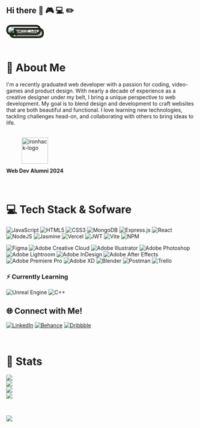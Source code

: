 ## Hi there 👋 🎮 💻 ✏️

<!-- Artwork from my first Video Game -->

<a href="https://kyd-42.github.io/Solid-Snek-The-Game/"><img style="border:5px solid #202619;border-radius:12px; filter: drop-shadow(8px 8px #202619);" src="https://media3.giphy.com/media/v1.Y2lkPTc5MGI3NjExcmI3dHNiMGF6Nms2NHJ2bGRsYjI4MHN5ZXBlNzlzYWZ2Yzc5ZXZ2byZlcD12MV9pbnRlcm5hbF9naWZfYnlfaWQmY3Q9Zw/zNNFdAUFG410IOkaKI/giphy.gif" alt="Game On!"></a>

<br>

# 🤖 About Me

I'm a recently graduated web developer with a passion for coding, video-games and product design. With nearly a decade of experience as a creative designer under my belt, I bring a unique perspective to web development. My goal is to blend design and development to craft websites that are both beautiful and functional. I love learning new technologies, tackling challenges head-on, and collaborating with others to bring ideas to life.

<br>

<section style="display: flex; gap:42px;">
<div style="display: flex; flex-direction: column; align-items: center; justify-content:">
    <img src="https://seeklogo.com/images/I/ironhack-logo-F751CF4738-seeklogo.com.png" alt="ironhack-logo" height="70"/>
    <h4 style="margin-top: 10px;">Web Dev Alumni 2024</h4>
</div>
</section>

<br>

# 💻 Tech Stack & Sofware

![JavaScript](https://img.shields.io/badge/javascript-%23323330.svg?style=for-the-badge&logo=javascript&logoColor=%23F7DF1E)
![HTML5](https://img.shields.io/badge/html5-%23E34F26.svg?style=for-the-badge&logo=html5&logoColor=white)
![CSS3](https://img.shields.io/badge/css3-%231572B6.svg?style=for-the-badge&logo=css3&logoColor=white)
![MongoDB](https://img.shields.io/badge/MongoDB-%234ea94b.svg?style=for-the-badge&logo=mongodb&logoColor=white)
![Express.js](https://img.shields.io/badge/express.js-%23404d59.svg?style=for-the-badge&logo=express&logoColor=%2361DAFB)
![React](https://img.shields.io/badge/react-%2320232a.svg?style=for-the-badge&logo=react&logoColor=%2361DAFB)
![NodeJS](https://img.shields.io/badge/node.js-6DA55F?style=for-the-badge&logo=node.js&logoColor=white)
![Jasmine](https://img.shields.io/badge/jasmine-%238A4182.svg?style=for-the-badge&logo=jasmine&logoColor=white)
![Vercel](https://img.shields.io/badge/vercel-%23000000.svg?style=for-the-badge&logo=vercel&logoColor=white)
![JWT](https://img.shields.io/badge/JWT-black?style=for-the-badge&logo=JSON%20web%20tokens)
![Vite](https://img.shields.io/badge/vite-%23646CFF.svg?style=for-the-badge&logo=vite&logoColor=white)
![NPM](https://img.shields.io/badge/NPM-%23CB3837.svg?style=for-the-badge&logo=npm&logoColor=white)

![Figma](https://img.shields.io/badge/figma-%23F24E1E.svg?style=for-the-badge&logo=figma&logoColor=white)
![Adobe Creative Cloud](https://img.shields.io/badge/Adobe%20Creative%20Cloud-DA1F26.svg?style=for-the-badge&logo=Adobe%20Creative%20Cloud&logoColor=white)
![Adobe Illustrator](https://img.shields.io/badge/adobe%20illustrator-%23FF9A00.svg?style=for-the-badge&logo=adobe%20illustrator&logoColor=white)
![Adobe Photoshop](https://img.shields.io/badge/adobe%20photoshop-%2331A8FF.svg?style=for-the-badge&logo=adobe%20photoshop&logoColor=white)
![Adobe Lightroom](https://img.shields.io/badge/Adobe%20Lightroom-31A8FF.svg?style=for-the-badge&logo=Adobe%20Lightroom&logoColor=white)
![Adobe InDesign](https://img.shields.io/badge/Adobe%20InDesign-49021F?style=for-the-badge&logo=adobeindesign&logoColor=FF3366)
![Adobe After Effects](https://img.shields.io/badge/Adobe%20After%20Effects-9999FF.svg?style=for-the-badge&logo=Adobe%20After%20Effects&logoColor=white)
![Adobe Premiere Pro](https://img.shields.io/badge/Adobe%20Premiere%20Pro-9999FF.svg?style=for-the-badge&logo=Adobe%20Premiere%20Pro&logoColor=white)
![Adobe XD](https://img.shields.io/badge/Adobe%20XD-470137?style=for-the-badge&logo=Adobe%20XD&logoColor=#FF61F6)
![Blender](https://img.shields.io/badge/blender-%23F5792A.svg?style=for-the-badge&logo=blender&logoColor=white)
![Postman](https://img.shields.io/badge/Postman-FF6C37?style=for-the-badge&logo=postman&logoColor=white)
![Trello](https://img.shields.io/badge/Trello-%23026AA7.svg?style=for-the-badge&logo=Trello&logoColor=white)

### ⚡ Currently Learning

![Unreal Engine](https://img.shields.io/badge/Unreal%20Engine-black.svg?style=for-the-badge&logo=Unrealengine&logoColor=white)
![C++](https://img.shields.io/badge/c++-%2300599C.svg?style=for-the-badge&logo=c%2B%2B&logoColor=white)

## 🌐 Connect with Me!

[![LinkedIn](https://img.shields.io/badge/LinkedIn-0077b5?style=for-the-badge&logo=linkedin&logoColor=white)](https://www.linkedin.com/in/filipe-santiago-956a4218a/)
[![Behance](https://img.shields.io/badge/Behance-053eff?style=for-the-badge&logo=behance&logoColor=white)](https://www.behance.net/KYD_42)
[![Dribbble](https://img.shields.io/badge/Dribbble-EA4C89?style=for-the-badge&logo=dribbble&logoColor=white)](https://dribbble.com/KYD_42)

<br>

# 🍪 Stats

![](https://github-readme-stats.vercel.app/api?username=KYD-42&theme=one_dark_pro&hide_border=false&include_all_commits=false&count_private=false)<br/>
![](https://github-readme-streak-stats.herokuapp.com/?user=KYD-42&theme=one_dark_pro&hide_border=false)<br/>
![](https://github-readme-stats.vercel.app/api/top-langs/?username=KYD-42&theme=one_dark_pro&hide_border=false&include_all_commits=false&count_private=false&layout=compact)<br/>
![](https://github-contributor-stats.vercel.app/api?username=KYD-42&limit=5&theme=one_dark_pro&combine_all_yearly_contributions=true)

<br>

[![](https://visitcount.itsvg.in/api?id=KYD-42&icon=8&color=1)](https://visitcount.itsvg.in)
